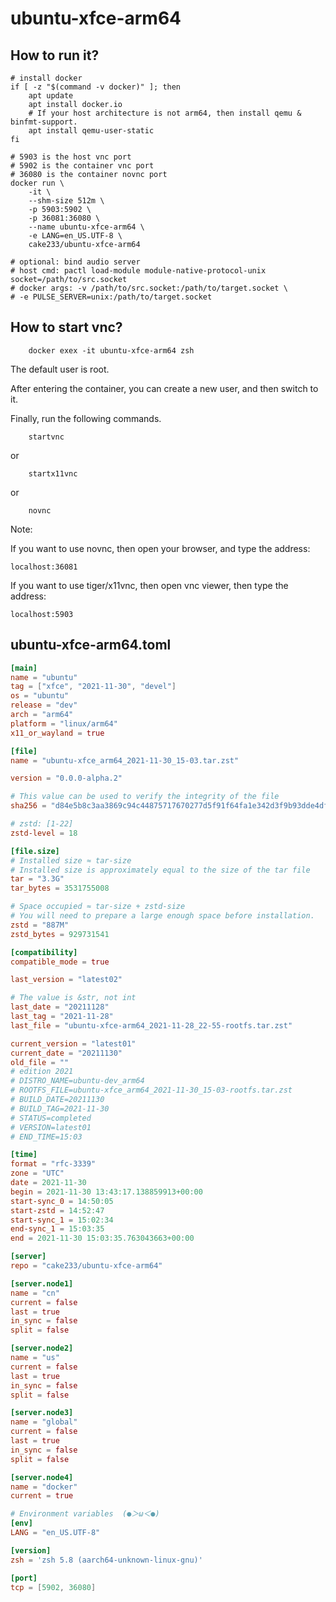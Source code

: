 # ubuntu-xfce-arm64

## How to run it?

```shell
# install docker
if [ -z "$(command -v docker)" ]; then
    apt update
    apt install docker.io
    # If your host architecture is not arm64, then install qemu & binfmt-support.
    apt install qemu-user-static
fi

# 5903 is the host vnc port
# 5902 is the container vnc port
# 36080 is the container novnc port
docker run \
    -it \
    --shm-size 512m \
    -p 5903:5902 \
    -p 36081:36080 \
    --name ubuntu-xfce-arm64 \
    -e LANG=en_US.UTF-8 \
    cake233/ubuntu-xfce-arm64

# optional: bind audio server
# host cmd: pactl load-module module-native-protocol-unix socket=/path/to/src.socket
# docker args: -v /path/to/src.socket:/path/to/target.socket \
# -e PULSE_SERVER=unix:/path/to/target.socket

```

## How to start vnc?

```shell
    docker exex -it ubuntu-xfce-arm64 zsh
```

The default user is root.

After entering the container, you can create a new user, and then switch to it.

Finally, run the following commands.

```shell
    startvnc
```

or

```shell
    startx11vnc
```

or

```shell
    novnc
```

Note:

If you want to use novnc, then open your browser, and type the address:

```
localhost:36081
```

If you want to use tiger/x11vnc, then open vnc viewer, then type the address:

```
localhost:5903
```

## ubuntu-xfce-arm64.toml

```toml
[main]
name = "ubuntu"
tag = ["xfce", "2021-11-30", "devel"]
os = "ubuntu"
release = "dev"
arch = "arm64"
platform = "linux/arm64"
x11_or_wayland = true

[file]
name = "ubuntu-xfce_arm64_2021-11-30_15-03.tar.zst"

version = "0.0.0-alpha.2"

# This value can be used to verify the integrity of the file
sha256 = "d84e5b8c3aa3869c94c44875717670277d5f91f64fa1e342d3f9b93dde4df058"

# zstd: [1-22]
zstd-level = 18

[file.size]
# Installed size ≈ tar-size
# Installed size is approximately equal to the size of the tar file
tar = "3.3G"
tar_bytes = 3531755008

# Space occupied ≈ tar-size + zstd-size
# You will need to prepare a large enough space before installation.
zstd = "887M"
zstd_bytes = 929731541

[compatibility]
compatible_mode = true

last_version = "latest02"

# The value is &str, not int
last_date = "20211128"
last_tag = "2021-11-28"
last_file = "ubuntu-xfce-arm64_2021-11-28_22-55-rootfs.tar.zst"

current_version = "latest01"
current_date = "20211130"
old_file = ""
# edition 2021
# DISTRO_NAME=ubuntu-dev_arm64
# ROOTFS_FILE=ubuntu-xfce_arm64_2021-11-30_15-03-rootfs.tar.zst
# BUILD_DATE=20211130
# BUILD_TAG=2021-11-30
# STATUS=completed
# VERSION=latest01
# END_TIME=15:03

[time]
format = "rfc-3339"
zone = "UTC"
date = 2021-11-30
begin = 2021-11-30 13:43:17.138859913+00:00
start-sync_0 = 14:50:05
start-zstd = 14:52:47
start-sync_1 = 15:02:34
end-sync_1 = 15:03:35
end = 2021-11-30 15:03:35.763043663+00:00

[server]
repo = "cake233/ubuntu-xfce-arm64"

[server.node1]
name = "cn"
current = false
last = true
in_sync = false
split = false

[server.node2]
name = "us"
current = false
last = true
in_sync = false
split = false

[server.node3]
name = "global"
current = false
last = true
in_sync = false
split = false

[server.node4]
name = "docker"
current = true

# Environment variables  (●＞ω＜●)
[env]
LANG = "en_US.UTF-8"

[version]
zsh = 'zsh 5.8 (aarch64-unknown-linux-gnu)'

[port]
tcp = [5902, 36080]
```

